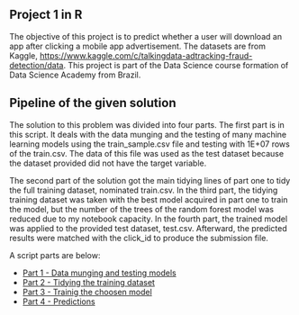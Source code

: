 ## Project 1 in R

The objective of this project is to predict whether a user will download an app after clicking a mobile app advertisement. The datasets are from Kaggle, https://www.kaggle.com/c/talkingdata-adtracking-fraud-detection/data. This project is part of the Data Science course formation of Data Science Academy from Brazil.


## Pipeline of the given solution

The solution to this problem was divided into four parts. The first part is 
in this script. It deals with the data munging and the testing of many machine 
learning models using the train_sample.csv file and testing with 1E+07 rows of 
the train.csv. The data of this file was used as the test dataset because the 
dataset provided did not have the target variable.

The second part of the solution got the main tidying lines of part one to tidy 
the full training dataset, nominated train.csv. In the third part, the tidying 
training dataset was taken with the best model acquired in part one to train 
the model, but the number of the trees of the random forest model was reduced 
due to my notebook capacity. In the fourth part, the trained model was applied 
to the provided test dataset, test.csv. Afterward, the predicted results were 
matched with the click_id to produce the submission file.

A script parts are below:
* [Part 1 - Data munging and testing models](source_githubio/project_click_fraud_1_data_munging_and_testing_models_in_a_sample.md)
* [Part 2 - Tidying the training dataset](source_githubio/project_click_fraud_2_tidying_in_the_train_dataset.md)
* [Part 3 - Trainig the choosen model](source_githubio/project_click_fraud_3_training_the_model.md)
* [Part 4 - Predictions](source_githubio/project_click_fraud_4_predictions_with_the_test_dataset.md)

```
